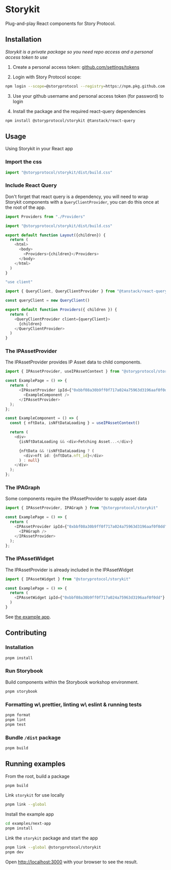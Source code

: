 # Storykit

Plug-and-play React components for Story Protocol.

## Installation

_Storykit is a private package so you need repo access and a personal access token to use_

1. Create a personal access token: [github.com/settings/tokens](https://github.com/settings/tokens)

2. Login with Story Protocol scope:

```bash
npm login --scope=@storyprotocol --registry=https://npm.pkg.github.com
```

3. Use your github username and personal access token (for password) to login

4. Install the package and the required react-query dependencies

```bash
npm install @storyprotocol/storykit @tanstack/react-query
```

## Usage

Using Storykit in your React app

### Import the css

```typescript
import "@storyprotocol/storykit/dist/build.css"
```

### Include React Query

Don't forget that react query is a dependency, you will need to wrap Storykit components with a `QueryClientProvider`, you can do this once at the root of the app.

```typescript
import Providers from "./Providers"

import "@storyprotocol/storykit/dist/build.css"

export default function Layout({children}) {
  return (
    <html>
      <body>
        <Providers>{children}</Providers>
      </body>
    </html>
  )
}
```

```typescript
"use client"

import { QueryClient, QueryClientProvider } from "@tanstack/react-query"

const queryClient = new QueryClient()

export default function Providers({ children }) {
  return (
    <QueryClientProvider client={queryClient}>
      {children}
    </QueryClientProvider>
  )
}

```

### The IPAssetProvider

The IPAssetProvider provides IP Asset data to child components.

```typescript
import { IPAssetProvider, useIPAssetContext } from "@storyprotocol/storykit"

const ExamplePage = () => {
  return (
      <IPAssetProvider ipId={"0xbbf08a30b9ff0f717a024a75963d3196aaf0f0dd"}>
        <ExampleComponent />
      </IPAssetProvider>
  );
};

const ExampleComponent = () => {
  const { nftData, isNftDataLoading } = useIPAssetContext()

  return (
    <div>
      {isNftDataLoading && <div>Fetching Asset...</div>}

      {nftData && !isNftDataLoading ? (
        <div>nft id: {nftData.nft_id}</div>
      ) : null}
    </div>
  );
};
```

### The IPAGraph

Some components require the IPAssetProvider to supply asset data

```typescript
import { IPAssetProvider, IPAGraph } from "@storyprotocol/storykit"

const ExamplePage = () => {
  return (
    <IPAssetProvider ipId={"0xbbf08a30b9ff0f717a024a75963d3196aaf0f0dd"}>
      <IPAGraph />
    </IPAssetProvider>
  );
};
```

### The IPAssetWidget

The IPAssetProvider is already included in the IPAssetWidget

```typescript
import { IPAssetWidget } from "@storyprotocol/storykit"

const ExamplePage = () => {
  return (
    <IPAssetWidget ipId={"0xbbf08a30b9ff0f717a024a75963d3196aaf0f0dd"} />
  )
}

```

See [the example app](/examples/next-app/app/page.tsx).

## Contributing

### Installation

```bash
pnpm install
```

### Run Storybook

Build components within the Storybook workshop environment.

```bash
pnpm storybook
```

### Formatting w\ prettier, linting w\ eslint & running tests

```bash
pnpm format
pnpm lint
pnpm test
```

### Bundle `/dist` package

```bash
pnpm build
```

## Running examples

From the root, build a package

```bash
pnpm build
```

Link `storykit` for use locally

```bash
pnpm link --global
```

Install the example app

```bash
cd examples/next-app
pnpm install
```

Link the `storykit` package and start the app

```bash
pnpm link --global @storyprotocol/storykit
pnpm dev
```

Open [http://localhost:3000](http://localhost:3000) with your browser to see the result.
